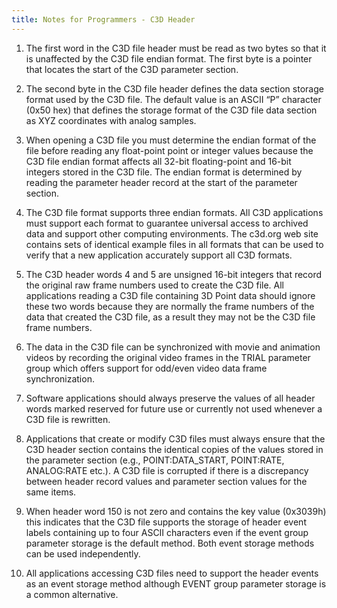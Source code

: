 ```yaml
---
title: Notes for Programmers - C3D Header
---
```


1.  The first word in the C3D file header must be read as two bytes so that it is unaffected by the C3D file endian format.  The first byte is a pointer that locates the start of the C3D parameter section.

2.  The second byte in the C3D file header defines the data section storage format used by the C3D file.  The default value is an ASCII “P” character (0x50 hex) that defines the storage format of the C3D file data section as XYZ coordinates with analog samples.

3.  When opening a C3D file you must determine the endian format of the file before reading any float-point point or integer values because the C3D file endian format affects all 32-bit floating-point and 16-bit integers stored in the C3D file.  The endian format is determined by reading the parameter header record at the start of the parameter section.

4.  The C3D file format supports three endian formats.  All C3D applications must support each format to guarantee universal access to archived data and support other computing environments.  The c3d.org web site contains sets of identical example files in all formats that can be used to verify that a new application accurately support all C3D formats.

5.  The C3D header words 4 and 5 are unsigned 16-bit integers that record the original raw frame numbers used to create the C3D file.  All applications reading a C3D file containing 3D Point data should ignore these two words because they are normally the frame numbers of the data that created the C3D file, as a result they may not be the C3D file frame numbers.

6.  The data in the C3D file can be synchronized with movie and animation videos by recording the original video frames in the TRIAL parameter group which offers support for odd/even video data frame synchronization.

7.  Software applications should always preserve the values of all header words marked reserved for future use or currently not used whenever a C3D file is rewritten.

8.  Applications that create or modify C3D files must always ensure that the C3D header section contains the identical copies of the values stored in the parameter section (e.g., POINT:DATA_START, POINT:RATE, ANALOG:RATE etc.).  A C3D file is corrupted if there is a discrepancy between header record values and parameter section values for the same items.

9.  When header word 150 is not zero and contains the key value (0x3039h) this indicates that the C3D file supports the storage of header event labels containing up to four ASCII characters even if the event group parameter storage is the default method.  Both event storage methods can be used independently.

10. All applications accessing C3D files need to support the header events as an event storage method although EVENT group parameter storage is a common alternative.
